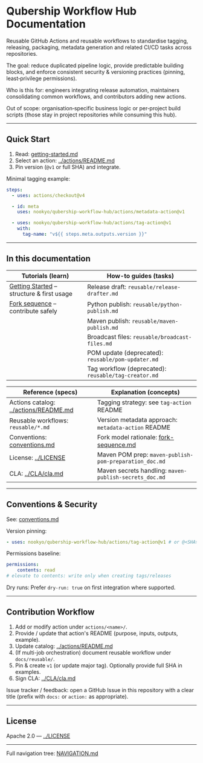 # Qubership Workflow Hub Documentation

Reusable GitHub Actions and reusable workflows to standardise tagging, releasing, packaging, metadata generation and related CI/CD tasks across repositories.

The goal: reduce duplicated pipeline logic, provide predictable building blocks, and enforce consistent security & versioning practices (pinning, least‑privilege permissions).

Who is this for: engineers integrating release automation, maintainers consolidating common workflows, and contributors adding new actions.

Out of scope: organisation‑specific business logic or per‑project build scripts (those stay in project repositories while consuming this hub).

---

## Quick Start

1. Read: [getting-started.md](getting-started.md)
2. Select an action: [../actions/README.md](../actions/README.md)
3. Pin version (`@v1` or full SHA) and integrate.

Minimal tagging example:

```yaml
steps:
  - uses: actions/checkout@v4

  - id: meta
    uses: nookyo/qubership-workflow-hub/actions/metadata-action@v1

  - uses: nookyo/qubership-workflow-hub/actions/tag-action@v1
    with:
      tag-name: "v${{ steps.meta.outputs.version }}"
```

---

## In this documentation

| Tutorials (learn)                                               | How-to guides (tasks)                                |
| --------------------------------------------------------------- | ---------------------------------------------------- |
| [Getting Started](getting-started.md) – structure & first usage | Release draft: `reusable/release-drafter.md`         |
| [Fork sequence](fork-sequence.md) – contribute safely           | Python publish: `reusable/python-publish.md`         |
|                                                                 | Maven publish: `reusable/maven-publish.md`           |
|                                                                 | Broadcast files: `reusable/broadcast-files.md`       |
|                                                                 | POM update (deprecated): `reusable/pom-updater.md`   |
|                                                                 | Tag workflow (deprecated): `reusable/tag-creator.md` |

| Reference (specs)                                             | Explanation (concepts)                                     |
| ------------------------------------------------------------- | ---------------------------------------------------------- |
| Actions catalog: [../actions/README.md](../actions/README.md) | Tagging strategy: see `tag-action` README                  |
| Reusable workflows: `reusable/*.md`                           | Version metadata approach: `metadata-action` README        |
| Conventions: [conventions.md](conventions.md)                 | Fork model rationale: [fork-sequence.md](fork-sequence.md) |
| License: [../LICENSE](../LICENSE)                             | Maven POM prep: `maven-publish-pom-preparation_doc.md`     |
| CLA: [../CLA/cla.md](../CLA/cla.md)                           | Maven secrets handling: `maven-publish-secrets_doc.md`     |

---

## Conventions & Security

See: [conventions.md](conventions.md)

Version pinning:

```yaml
- uses: nookyo/qubership-workflow-hub/actions/tag-action@v1 # or @<SHA>
```

Permissions baseline:

```yaml
permissions:
	contents: read
# elevate to contents: write only when creating tags/releases
```

Dry runs: Prefer `dry-run: true` on first integration where supported.

---

## Contribution Workflow

1. Add or modify action under `actions/<name>/`.
2. Provide / update that action's README (purpose, inputs, outputs, example).
3. Update catalog: [../actions/README.md](../actions/README.md)
4. (If multi-job orchestration) document reusable workflow under `docs/reusable/`.
5. Pin & create `v1` (or update major tag). Optionally provide full SHA in examples.
6. Sign CLA: [../CLA/cla.md](../CLA/cla.md)

Issue tracker / feedback: open a GitHub Issue in this repository with a clear title (prefix with `docs:` or `action:` as appropriate).

---

## License

Apache 2.0 — [../LICENSE](../LICENSE)

---

Full navigation tree: [NAVIGATION.md](NAVIGATION.md)
